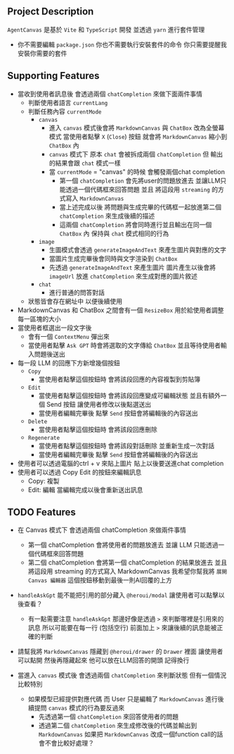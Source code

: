 ## Project Description

`AgentCanvas` 是基於 `Vite` 和 `TypeScript` 開發 並透過 `yarn` 進行套件管理
  - 你不需要編輯 `package.json` 你也不需要執行安裝套件的命令 你只需要提醒我安裝你需要的套件

## Supporting Features
- 當收到使用者訊息後 會透過兩個 `chatCompletion` 來做下面兩件事情
  - 判斷使用者語言 `currentLang`
  - 判斷任務內容 `currentMode`
    - `canvas`
      - 進入 `canvas` 模式後會將 `MarkdownCanvas` 與 `ChatBox` 改為全螢幕模式 當使用者點擊 `X` (`Close`) 按鈕 就會將 `MarkdownCanvas` 縮小到 `ChatBox` 內
      - `canvas` 模式下 原本 `chat` 會被拆成兩個 `chatCompletion` 但 輸出的結果會跟 `chat` 模式一樣
      - 當 `currentMode` = "canvas" 的時候 會觸發兩個chat completion
        - 第一個 `chatCompletion`
          會先將user的問題放進去 並讓LLM只能透過一個代碼框來回答問題 並且 將這段用 `streaming`
          的方式寫入 `MarkdownCanvas`
        - 當上述完成以後 將問題與生成完畢的代碼框一起放進第二個 `chatCompletion` 來生成後續的描述
        - 這兩個 `chatCompletion` 將會同時進行並且輸出在同一個 `ChatBox` 內 保持與 `chat`
          模式相同的行為
    - `image`
      - 生圖模式會透過 `generateImageAndText` 來產生圖片與對應的文字
      - 當圖片生成完畢後會同時與文字渲染到 `ChatBox`
      - 先透過 `generateImageAndText` 來產生圖片 圖片產生以後會將 `imageUrl` 放進 `chatCompletion`
        來生成對應的圖片敘述
    - `chat`
      - 進行普通的問答對話
  - 狀態皆會存在網址中 以便後續使用
- MarkdownCanvas 和 ChatBox 之間會有一個 `ResizeBox` 用於給使用者調整每一區塊的大小
- 當使用者框選出一段文字後
  - 會有一個 `ContextMenu` 彈出來
  - 當使用者點擊 `Ask GPT` 時會將選取的文字傳給 `ChatBox` 並且等待使用者輸入問題後送出
- 每一段 LLM 的回應下方新增幾個按鈕
  - `Copy`
    - 當使用者點擊這個按鈕時 會將該段回應的內容複製到剪貼簿
  - `Edit`
    - 當使用者點擊這個按鈕時 會將該段回應變成可編輯狀態 並且有額外一個 Send 按鈕 讓使用者修改以後點選送出
    - 當使用者編輯完畢後 點擊 `Send` 按鈕會將編輯後的內容送出
  - `Delete`
    - 當使用者點擊這個按鈕時 會將該段回應刪除
  - `Regenerate`
    - 當使用者點擊這個按鈕時 會將該段對話刪除 並重新生成一次對話
    - 當使用者編輯完畢後 點擊 `Send` 按鈕會將編輯後的內容送出
- 使用者可以透過電腦的ctrl + v 來貼上圖片 貼上以後要送進chat completion
- 使用者可以透過 Copy Edit 的按鈕來編輯訊息
  - Copy: 複製
  - Edit: 編輯 當編輯完成以後會重新送出訊息

## TODO Features
- 在 Canvas 模式下 會透過兩個 chatCompletion 來做兩件事情
  - 第一個 chatCompletion 會將使用者的問題放進去 並讓 LLM 只能透過一個代碼框來回答問題
  - 第二個 chatCompletion 會將第一個 chatCompletion 的結果放進去 並且將這段用 streaming 的方式寫入 MarkdownCanvas
我希望你幫我將 `展開 Canvas 編輯器` 這個按鈕移動到最後一則AI回覆的上方

- `handleAskGpt` 能不能把引用的部分藏入 `@heroui/modal` 讓使用者可以點擊以後查看？
  - 有一點需要注意 `handleAskGpt` 那邊好像是透過 `>` 來判斷哪裡是引用來的訊息 所以可能要在每一行 (包括空行) 前面加上 `>` 來讓後續的訊息能被正確的判斷

- 請幫我將 `MarkdownCanvas` 隱藏到 `@heroui/drawer` 的 `Drawer` 裡面 讓使用者可以點開 然後再隱藏起來 他可以放在LLM回答的開頭 記得換行

- 當進入 `canvas` 模式後 會透過兩個 `chatCompletion` 來判斷狀態 但有一個情況比較特別
  - 如果模型已經提供對應代碼 而 User 只是編輯了 `MarkdownCanvas` 進行後續提問 `canvas` 模式的行為要反過來
    - 先透過第一個 `chatCompletion` 來回答使用者的問題
    - 透過第二個 `chatCompletion` 來生成修改後的代碼並輸出到 `MarkdownCanvas`
如果把 `MarkdownCanvas` 改成一個function call的話會不會比較好處理？
